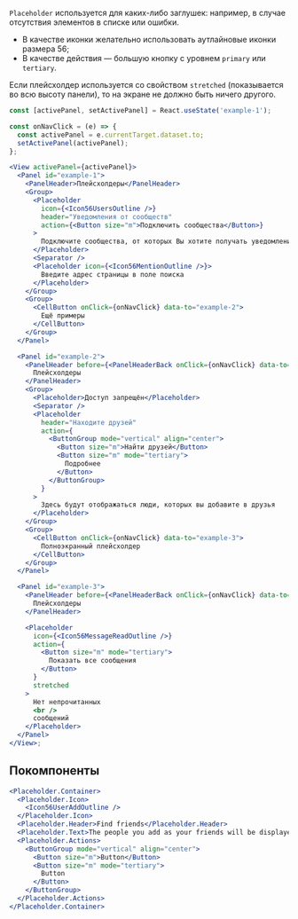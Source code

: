 `Placeholder` используется для каких-либо заглушек: например, в случае отсутствия элементов в списке или ошибки.

- В качестве иконки желательно использовать аутлайновые иконки размера 56;
- В качестве действия — большую кнопку с уровнем `primary` или `tertiary`.

Если плейсхолдер используется со свойством `stretched` (показывается во всю высоту панели), то на экране не должно быть ничего другого.

```jsx
const [activePanel, setActivePanel] = React.useState('example-1');

const onNavClick = (e) => {
  const activePanel = e.currentTarget.dataset.to;
  setActivePanel(activePanel);
};

<View activePanel={activePanel}>
  <Panel id="example-1">
    <PanelHeader>Плейсхолдеры</PanelHeader>
    <Group>
      <Placeholder
        icon={<Icon56UsersOutline />}
        header="Уведомления от сообществ"
        action={<Button size="m">Подключить сообщества</Button>}
      >
        Подключите сообщества, от которых Вы хотите получать уведомления
      </Placeholder>
      <Separator />
      <Placeholder icon={<Icon56MentionOutline />}>
        Введите адрес страницы в поле поиска
      </Placeholder>
    </Group>
    <Group>
      <CellButton onClick={onNavClick} data-to="example-2">
        Ещё примеры
      </CellButton>
    </Group>
  </Panel>

  <Panel id="example-2">
    <PanelHeader before={<PanelHeaderBack onClick={onNavClick} data-to="example-1" />}>
      Плейсхолдеры
    </PanelHeader>
    <Group>
      <Placeholder>Доступ запрещён</Placeholder>
      <Separator />
      <Placeholder
        header="Находите друзей"
        action={
          <ButtonGroup mode="vertical" align="center">
            <Button size="m">Найти друзей</Button>
            <Button size="m" mode="tertiary">
              Подробнее
            </Button>
          </ButtonGroup>
        }
      >
        Здесь будут отображаться люди, которых вы добавите в друзья
      </Placeholder>
    </Group>
    <Group>
      <CellButton onClick={onNavClick} data-to="example-3">
        Полноэкранный плейсхолдер
      </CellButton>
    </Group>
  </Panel>

  <Panel id="example-3">
    <PanelHeader before={<PanelHeaderBack onClick={onNavClick} data-to="example-1" />}>
      Плейсхолдеры
    </PanelHeader>

    <Placeholder
      icon={<Icon56MessageReadOutline />}
      action={
        <Button size="m" mode="tertiary">
          Показать все сообщения
        </Button>
      }
      stretched
    >
      Нет непрочитанных
      <br />
      сообщений
    </Placeholder>
  </Panel>
</View>;
```

## Покомпоненты

```jsx { "props": { "layout": false, "iframe": false } }
<Placeholder.Container>
  <Placeholder.Icon>
    <Icon56UserAddOutline />
  </Placeholder.Icon>
  <Placeholder.Header>Find friends</Placeholder.Header>
  <Placeholder.Text>The people you add as your friends will be displayed here</Placeholder.Text>
  <Placeholder.Actions>
    <ButtonGroup mode="vertical" align="center">
      <Button size="m">Button</Button>
      <Button size="m" mode="tertiary">
        Button
      </Button>
    </ButtonGroup>
  </Placeholder.Actions>
</Placeholder.Container>
```
